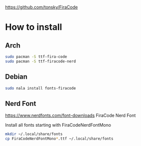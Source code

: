 https://github.com/tonsky/FiraCode
# How to install
## Arch
```bash
sudo pacman -S ttf-fira-code
sudo pacman -S ttf-firacode-nerd
```
## Debian
```bash
sudo nala install fonts-firacode
```
## Nerd Font
https://www.nerdfonts.com/font-downloads
FiraCode Nerd Font

Install all fonts starting with FiraCodeNerdFontMono
```bash
mkdir ~/.local/share/fonts
cp FiraCodeNerdFontMono*.ttf ~/.local/share/fonts
```
